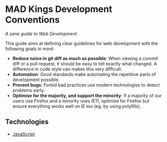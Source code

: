 # MAD Kings Development Conventions

*A sane guide to Web Development*

This guide aims at defining clear guidelines for web development with the following goals in mind:

- **Reduce noice in git diff as much as possible**: When viewing a commit diff or a pull request, it should be easy to tell exactly what changed. A difference in code style can makes this very difficult.
- **Automation**: Good standards make automating the repetitive parts of development possible.
- **Prevent bugs**: Forbid bad practices use modern technologies to detect problems early.
- **Optimise for the majority, and support the minority**: If a majority of our users use Firefox and a minority uses IE11, optimise for Firefox but ensure everything works well on IE too (eg. by using polyfills).

## Technologies

- [JavaScript](JavaScript.md)
